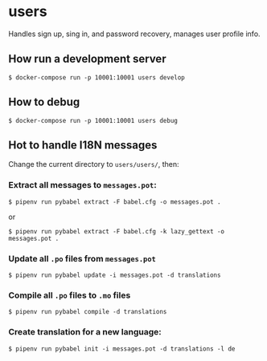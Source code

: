 # users

Handles sign up, sing in, and password recovery, manages user profile
info.


## How run a development server

```
$ docker-compose run -p 10001:10001 users develop
```


## How to debug

```
$ docker-compose run -p 10001:10001 users debug
```


## Hot to handle I18N messages

Change the current directory to `users/users/`, then:

### Extract all messages to `messages.pot`:

```
$ pipenv run pybabel extract -F babel.cfg -o messages.pot .
```

or

```
$ pipenv run pybabel extract -F babel.cfg -k lazy_gettext -o messages.pot .
```

### Update all `.po` files from `messages.pot`

```
$ pipenv run pybabel update -i messages.pot -d translations
```

### Compile all `.po` files to `.mo` files

```
$ pipenv run pybabel compile -d translations
```

### Create translation for a new language:

```
$ pipenv run pybabel init -i messages.pot -d translations -l de
```
